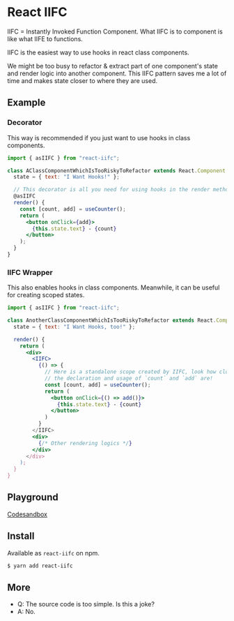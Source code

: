# React IIFC

IIFC = Instantly Invoked Function Component. What IIFC is to component is like what IIFE to functions.

IIFC is the easiest way to use hooks in react class components.

We might be too busy to refactor & extract part of one component's state and render logic into another component. This IIFC pattern saves me a lot of time and makes state closer to where they are used.

## Example

### Decorator

This way is recommended if you just want to use hooks in class components.

```jsx
import { asIIFC } from "react-iifc";

class AClassComponentWhichIsTooRiskyToRefactor extends React.Component {
  state = { text: "I Want Hooks!" };

  // This decorator is all you need for using hooks in the render method!
  @asIIFC
  render() {
    const [count, add] = useCounter();
    return (
      <button onClick={add}>
        {this.state.text} - {count}
      </button>
    );
  }
}
```

### IIFC Wrapper

This also enables hooks in class components. Meanwhile, it can be useful for creating scoped states.

```jsx
import { asIIFC } from "react-iifc";

class AnotherClassComponentWhichIsTooRiskyToRefactor extends React.Component {
  state = { text: "I Want Hooks, too!" };

  render() {
    return (
      <div>
        <IIFC>
          {() => {
            // Here is a standalone scope created by IIFC, look how close
            // the declaration and usage of `count` and `add` are!
            const [count, add] = useCounter();
            return (
              <button onClick={() => add()}>
                {this.state.text} - {count}
              </button>
            )
          }
        </IIFC>
        <div>
          {/* Other rendering logics */}
        </div>
      </div>
    );
  }
}
```

## Playground

[Codesandbox](https://codesandbox.io/s/react-iifc-demo-krcod)

## Install

Available as `react-iifc` on npm.

```bash
$ yarn add react-iifc
```

## More

- Q: The source code is too simple. Is this a joke?
- A: No.
